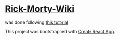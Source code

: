 # 
# [Rick-Morty-Wiki](https://rick-morty-wiki-mauve.vercel.app/)

was done following [this tutorial](https://www.freecodecamp.org/news/react-js-project-build-a-rick-and-morty-character-wiki/)


This project was bootstrapped with [Create React App](https://github.com/facebook/create-react-app).
